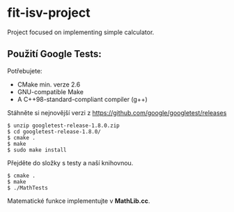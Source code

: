 # fit-isv-project
Project focused on implementing simple calculator.



## Použití Google Tests:

Potřebujete:
* CMake min. verze 2.6
* GNU-compatible Make 
* A C++98-standard-compliant compiler (g++)


Stáhněte si nejnovější verzi z https://github.com/google/googletest/releases
```shell
$ unzip googletest-release-1.8.0.zip
$ cd googletest-release-1.8.0/
$ cmake .
$ make
$ sudo make install
```
Přejděte do složky s testy a naší knihovnou.
```shell
$ cmake .
$ make
$ ./MathTests
```

Matematické funkce implementujte v **MathLib.cc**.
